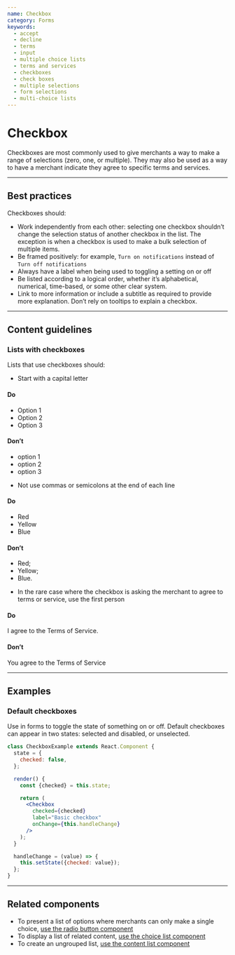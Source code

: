 ```yaml
---
name: Checkbox
category: Forms
keywords:
  - accept
  - decline
  - terms
  - input
  - multiple choice lists
  - terms and services
  - checkboxes
  - check boxes
  - multiple selections
  - form selections
  - multi-choice lists
---
```


# Checkbox

Checkboxes are most commonly used to give merchants a way to make a range of selections (zero, one, or multiple). They may also be used as a way to have a merchant indicate they agree to specific terms and services.

---

## Best practices

Checkboxes should:

- Work independently from each other: selecting one checkbox shouldn’t change
  the selection status of another checkbox in the list. The exception is when a
  checkbox is used to make a bulk selection of multiple items.
- Be framed positively: for example, `Turn on notifications` instead of
  `Turn off notifications`
- Always have a label when being used to toggling a setting on or off
- Be listed according to a logical order, whether it’s alphabetical, numerical,
  time-based, or some other clear system.
- Link to more information or include a subtitle as required to provide more
  explanation. Don’t rely on tooltips to explain a checkbox.

---

## Content guidelines

### Lists with checkboxes

Lists that use checkboxes should:

- Start with a capital letter

<!-- usageblock -->

#### Do

- Option 1
- Option 2
- Option 3

#### Don’t

- option 1
- option 2
- option 3

<!-- end -->

- Not use commas or semicolons at the end of each line

<!-- usageblock -->

#### Do

- Red
- Yellow
- Blue

#### Don’t

- Red;
- Yellow;
- Blue.

<!-- end -->

- In the rare case where the checkbox is asking the merchant to agree to terms
  or service, use the first person

<!-- usageblock -->

#### Do

I agree to the Terms of Service.

#### Don’t

You agree to the Terms of Service

<!-- end -->

---

## Examples

### Default checkboxes

Use in forms to toggle the state of something on or off. Default checkboxes can appear in two states: selected and disabled, or unselected.

```jsx
class CheckboxExample extends React.Component {
  state = {
    checked: false,
  };

  render() {
    const {checked} = this.state;

    return (
      <Checkbox
        checked={checked}
        label="Basic checkbox"
        onChange={this.handleChange}
      />
    );
  }

  handleChange = (value) => {
    this.setState({checked: value});
  };
}
```

---

## Related components

- To present a list of options where merchants can only make a single choice, [use the radio button component](/components/forms/radio-button)
- To display a list of related content, [use the choice list component](/components/forms/choice-list)
- To create an ungrouped list, [use the content list component](/components/lists-and-tables/list)

